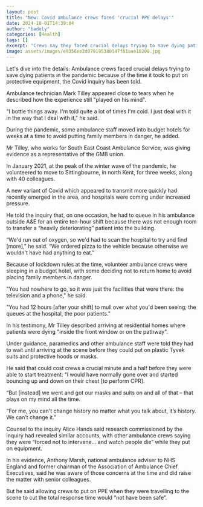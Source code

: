 ```yaml
---
layout: post
title: "New: Covid ambulance crews faced 'crucial PPE delays'"
date: 2024-10-01T14:39:04
author: "badely"
categories: [Health]
tags: []
excerpt: "Crews say they faced crucial delays trying to save dying patients because of the time it took to put on equipment."
image: assets/images/e9356ee2d079195380147f61aae10208.jpg
---
```


Let's dive into the details: Ambulance crews faced crucial delays trying to save dying patients in the pandemic because of the time it took to put on protective equipment, the Covid inquiry has been told.

Ambulance technician Mark Tilley appeared close to tears when he described how the experience still "played on his mind".

"I bottle things away. I'm told quite a lot of times I'm cold. I just deal with it in the way that I deal with it," he said.

During the pandemic, some ambulance staff moved into budget hotels for weeks at a time to avoid putting family members in danger, he added.

Mr Tilley, who works for South East Coast Ambulance Service, was giving evidence as a representative of the GMB union.

In January 2021, at the peak of the winter wave of the pandemic, he volunteered to move to Sittingbourne, in north Kent, for three weeks, along with 40 colleagues.

A new variant of Covid which appeared to transmit more quickly had recently emerged in the area, and hospitals were coming under increased pressure.

He told the inquiry that, on one occasion, he had to queue in his ambulance outside A&E for an entire ten-hour shift because there was not enough room to transfer a “heavily deteriorating” patient into the building.

“We'd run out of oxygen, so we'd had to scan the hospital to try and find [more]," he said. “We ordered pizza to the vehicle because otherwise we wouldn't have had anything to eat.”

Because of lockdown rules at the time, volunteer ambulance crews were sleeping in a budget hotel, with some deciding not to return home to avoid placing family members in danger.

"You had nowhere to go, so it was just the facilities that were there: the television and a phone," he said.

"You had 12 hours [after your shift] to mull over what you'd been seeing; the queues at the hospital, the poor patients."

In his testimony, Mr Tilley described arriving at residential homes where patients were dying "inside the front window or on the pathway”.

Under guidance, paramedics and other ambulance staff were told they had to wait until arriving at the scene before they could put on plastic Tyvek suits and protective hoods or masks.

He said that could cost crews a crucial minute and a half before they were able to start treatment: “I would have normally gone over and started bouncing up and down on their chest [to perform CPR].

“But [instead] we went and got our masks and suits on and all of that – that plays on my mind all the time.

“For me, you can't change history no matter what you talk about, it’s history. We can’t change it.”

Counsel to the inquiry Alice Hands said research commissioned by the inquiry had revealed similar accounts, with other ambulance crews saying they were “forced not to intervene… and watch people die” while they put on equipment.

In his evidence, Anthony Marsh, national ambulance adviser to NHS England and former chairman of the Association of Ambulance Chief Executives, said he was aware of those concerns at the time and did raise the matter with senior colleagues.

But he said allowing crews to put on PPE when they were travelling to the scene to cut the total response time would “not have been safe”.


